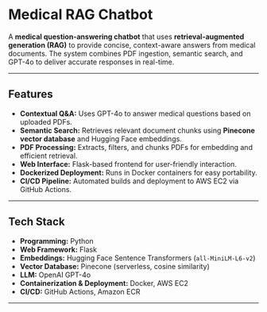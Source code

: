 # Medical RAG Chatbot

A **medical question-answering chatbot** that uses **retrieval-augmented generation (RAG)** to provide concise, context-aware answers from medical documents. The system combines PDF ingestion, semantic search, and GPT-4o to deliver accurate responses in real-time.

---

## **Features**
- **Contextual Q&A:** Uses GPT-4o to answer medical questions based on uploaded PDFs.  
- **Semantic Search:** Retrieves relevant document chunks using **Pinecone vector database** and Hugging Face embeddings.  
- **PDF Processing:** Extracts, filters, and chunks PDFs for embedding and efficient retrieval.  
- **Web Interface:** Flask-based frontend for user-friendly interaction.  
- **Dockerized Deployment:** Runs in Docker containers for easy portability.  
- **CI/CD Pipeline:** Automated builds and deployment to AWS EC2 via GitHub Actions.  

---

## **Tech Stack**
- **Programming:** Python  
- **Web Framework:** Flask  
- **Embeddings:** Hugging Face Sentence Transformers (`all-MiniLM-L6-v2`)  
- **Vector Database:** Pinecone (serverless, cosine similarity)  
- **LLM:** OpenAI GPT-4o  
- **Containerization & Deployment:** Docker, AWS EC2  
- **CI/CD:** GitHub Actions, Amazon ECR  

---
